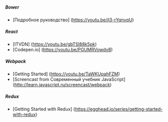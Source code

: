 ##### Bower
* [Подробное руководство] (https://youtu.be/jl3-rYqnvqU)
##### React
* [ITVDN] (https://youtu.be/gbTSl88k5pk)
* [Codepen.io] (https://youtu.be/PGUMRVowdv8)
##### Webpack
* [Getting Started] (https://youtu.be/TaWKUpahFZM)
* [Screencast from Современный учебник JavaScript] (http://learn.javascript.ru/screencast/webpack)
##### Redux
* [Getting Started with Redux] (https://egghead.io/series/getting-started-with-redux)
